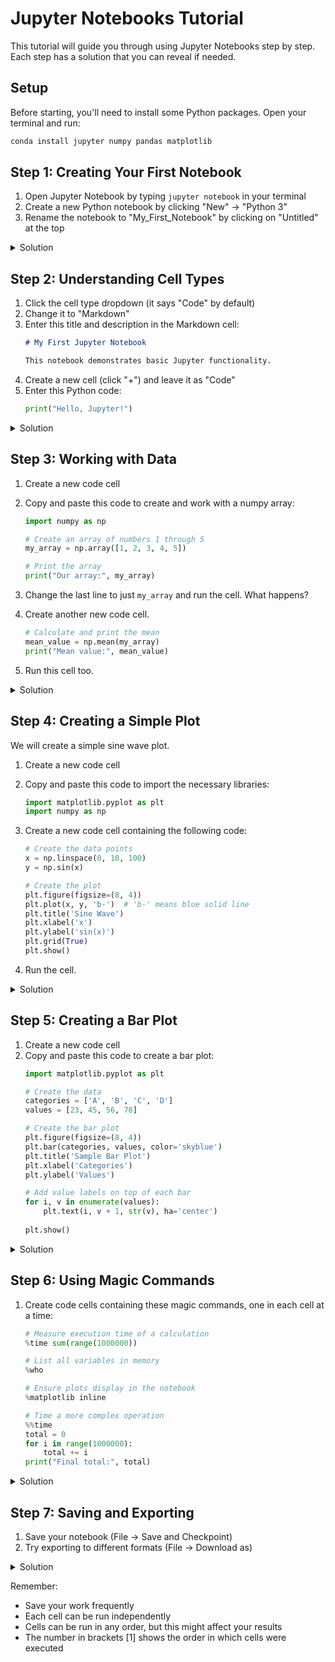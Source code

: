 # Jupyter Notebooks Tutorial

This tutorial will guide you through using Jupyter Notebooks step by step. Each step has a solution that you can reveal if needed.

## Setup
Before starting, you'll need to install some Python packages. Open your terminal and run:
```bash
conda install jupyter numpy pandas matplotlib
```

## Step 1: Creating Your First Notebook

1. Open Jupyter Notebook by typing `jupyter notebook` in your terminal
2. Create a new Python notebook by clicking "New" → "Python 3"
3. Rename the notebook to "My_First_Notebook" by clicking on "Untitled" at the top

<details>
<summary>Solution</summary>

After launching Jupyter Notebook, you should see:
- A new browser window with the Jupyter dashboard
- Click the "New" button in the top right
- Select "Python 3" from the dropdown
- The notebook name "Untitled" appears at the top - click it to rename

The notebook will have an empty cell ready for your input.
</details>

## Step 2: Understanding Cell Types

1. Click the cell type dropdown (it says "Code" by default)
2. Change it to "Markdown"
3. Enter this title and description in the Markdown cell:
   ```markdown
   # My First Jupyter Notebook

   This notebook demonstrates basic Jupyter functionality.
   ```
4. Create a new cell (click "+") and leave it as "Code"
5. Enter this Python code:
   ```python
   print("Hello, Jupyter!")
   ```

<details>
<summary>Solution</summary>

Your notebook should now have two cells:

Markdown Cell:
```markdown
# My First Jupyter Notebook

This notebook demonstrates basic Jupyter functionality.
```

Code Cell:
```python
print("Hello, Jupyter!")
```

To execute cells:
- Click the "Run" button (play icon), or
- Press Shift + Enter
</details>

## Step 3: Working with Data

1. Create a new code cell
2. Copy and paste this code to create and work with a numpy array:
   ```python
   import numpy as np

   # Create an array of numbers 1 through 5
   my_array = np.array([1, 2, 3, 4, 5])

   # Print the array
   print("Our array:", my_array)
   ```

3. Change the last line to just `my_array` and run the cell. What happens?

4. Create another new code cell.

   ```python
   # Calculate and print the mean
   mean_value = np.mean(my_array)
   print("Mean value:", mean_value)
   ```

5. Run this cell too.

<details>
<summary>Solution</summary>

After running the cells, you should see output like this:
```
Our array: [1 2 3 4 5]
Mean value: 3.0
```

The code:
- Creates a numpy array with numbers 1-5
- Prints the array
- Calculates the mean using np.mean()
- Prints the calculated mean
</details>

## Step 4: Creating a Simple Plot

We will create a simple sine wave plot.

1. Create a new code cell
2. Copy and paste this code to import the necessary libraries:
   ```python
   import matplotlib.pyplot as plt
   import numpy as np
   ```

3. Create a new code cell containing the following code:

   ```python
   # Create the data points
   x = np.linspace(0, 10, 100)
   y = np.sin(x)

   # Create the plot
   plt.figure(figsize=(8, 4))
   plt.plot(x, y, 'b-')  # 'b-' means blue solid line
   plt.title('Sine Wave')
   plt.xlabel('x')
   plt.ylabel('sin(x)')
   plt.grid(True)
   plt.show()
   ```

3. Run the cell.

<details>
<summary>Solution</summary>

The code will create a blue sine wave plot with:
- A figure size of 8x4 inches
- X-axis labeled 'x'
- Y-axis labeled 'sin(x)'
- Title 'Sine Wave'
- Grid lines

Key matplotlib commands explained:
- `plt.figure(figsize=(width, height))`: Sets the size of the plot
- `plt.plot(x, y, 'b-')`: Creates a blue line plot
- `plt.title('text')`: Adds a title
- `plt.xlabel('text')`: Labels the x-axis
- `plt.ylabel('text')`: Labels the y-axis
- `plt.grid(True)`: Adds a grid
- `plt.show()`: Displays the plot
</details>

## Step 5: Creating a Bar Plot

1. Create a new code cell
2. Copy and paste this code to create a bar plot:
   ```python
   import matplotlib.pyplot as plt

   # Create the data
   categories = ['A', 'B', 'C', 'D']
   values = [23, 45, 56, 78]

   # Create the bar plot
   plt.figure(figsize=(8, 4))
   plt.bar(categories, values, color='skyblue')
   plt.title('Sample Bar Plot')
   plt.xlabel('Categories')
   plt.ylabel('Values')
   
   # Add value labels on top of each bar
   for i, v in enumerate(values):
       plt.text(i, v + 1, str(v), ha='center')
       
   plt.show()
   ```

<details>
<summary>Solution</summary>

The code will create a bar plot with:
- Four blue bars representing categories A through D
- Value labels on top of each bar
- X-axis labeled 'Categories'
- Y-axis labeled 'Values'
- Title 'Sample Bar Plot'

Key matplotlib commands for bar plots:
- `plt.bar(x, height, color='color')`: Creates bars with specified color
- `plt.text(x, y, text, ha='center')`: Adds text at specified coordinates
</details>

## Step 6: Using Magic Commands

1. Create code cells containing these magic commands, one in each cell at a time:
   ```python
   # Measure execution time of a calculation
   %time sum(range(1000000))
   ```

   ```python
   # List all variables in memory
   %who
   ```

   ```python
   # Ensure plots display in the notebook
   %matplotlib inline
   ```

   ```python
   # Time a more complex operation
   %%time
   total = 0
   for i in range(1000000):
       total += i
   print("Final total:", total)
   ```

<details>
<summary>Solution</summary>

After running each command, you'll see:
- `%time`: Shows CPU and wall time for the operation
- `%who`: Lists all variables you've created
- `%matplotlib inline`: No visible output, but ensures plots display in notebook
- `%%time`: Shows timing for the entire cell

Common magic commands:
- `%time`: Measures execution time of a single line
- `%%time`: Measures execution time of an entire cell
- `%who`: Lists all variables in memory
- `%matplotlib inline`: Ensures plots display in the notebook
</details>

## Step 7: Saving and Exporting

1. Save your notebook (File → Save and Checkpoint)
2. Try exporting to different formats (File → Download as)

<details>
<summary>Solution</summary>

To save your work:
- Use Ctrl/Cmd + S
- Or click File → Save and Checkpoint

To export:
1. Click File → Download as
2. Choose format:
   - HTML (for viewing in a browser)
   - PDF (for printing)
   - Python (.py file)
</details>

Remember:
- Save your work frequently
- Each cell can be run independently
- Cells can be run in any order, but this might affect your results
- The number in brackets [1] shows the order in which cells were executed